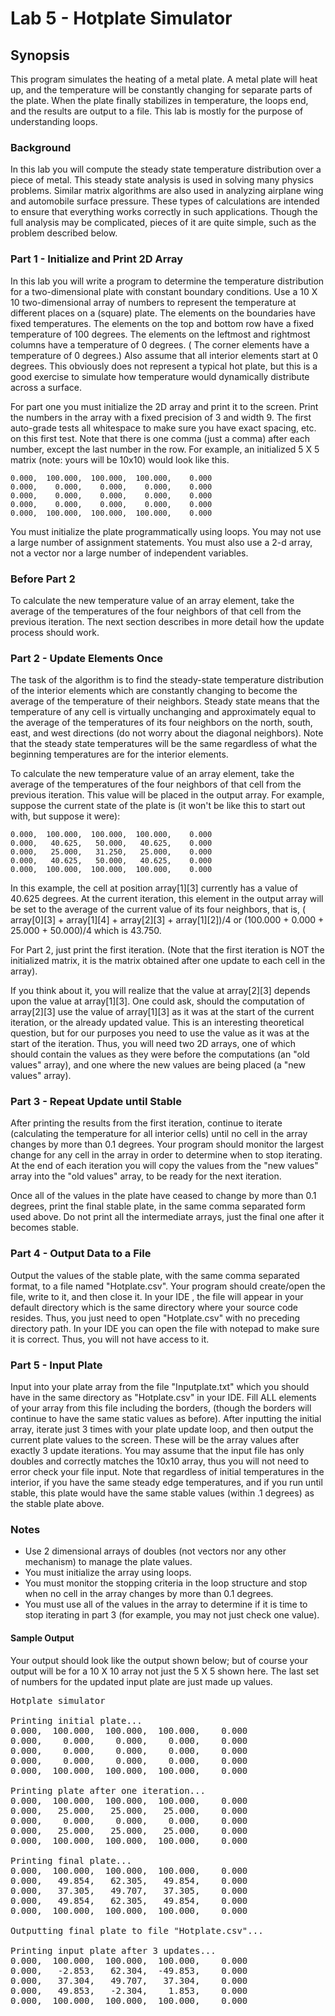 # Lab 5 - Hotplate Simulator

## Synopsis

This program simulates the heating of a metal plate. A metal plate will heat up, and the temperature will be constantly
changing for separate parts of the plate. When the plate finally stabilizes in temperature, the loops end, and the
results are output to a file. This lab is mostly for the purpose of understanding loops.

### Background

In this lab you will compute the steady state temperature distribution over a piece of metal. This steady state analysis
is used in solving many physics problems. Similar matrix algorithms are also used in analyzing airplane wing and
automobile surface pressure. These types of calculations are intended to ensure that everything works correctly in such
applications. Though the full analysis may be complicated, pieces of it are quite simple, such as the problem described
below.

### Part 1 - Initialize and Print 2D Array

In this lab you will write a program to determine the temperature distribution for a two-dimensional plate with constant
boundary conditions. Use a 10 X 10 two-dimensional array of numbers to represent the temperature at different places on
a (square) plate. The elements on the boundaries have fixed temperatures. The elements on the top and bottom row have a
fixed temperature of 100 degrees. The elements on the leftmost and rightmost columns have a temperature of 0 degrees. (
The corner elements have a temperature of 0 degrees.) Also assume that all interior elements start at 0 degrees. This
obviously does not represent a typical hot plate, but this is a good exercise to simulate how temperature would
dynamically distribute across a surface.

For part one you must initialize the 2D array and print it to the screen. Print the numbers in the array with a fixed
precision of 3 and width 9. The first auto-grade tests all whitespace to make sure you have exact spacing, etc. on this
first test. Note that there is one comma (just a comma) after each number, except the last number in the row. For
example, an initialized 5 X 5 matrix (note: yours will be 10x10) would look like this.

    0.000,  100.000,  100.000,  100.000,    0.000
    0.000,    0.000,    0.000,    0.000,    0.000
    0.000,    0.000,    0.000,    0.000,    0.000
    0.000,    0.000,    0.000,    0.000,    0.000
    0.000,  100.000,  100.000,  100.000,    0.000

You must initialize the plate programmatically using loops. You may not use a large number of assignment statements. You
must also use a 2-d array, not a vector nor a large number of independent variables.

### Before Part 2

To calculate the new temperature value of an array element, take the average of the temperatures of the four neighbors
of that cell from the previous iteration. The next section describes in more detail how the update process should work.

### Part 2 - Update Elements Once

The task of the algorithm is to find the steady-state temperature distribution of the interior elements which are
constantly changing to become the average of the temperature of their neighbors. Steady state means that the temperature
of any cell is virtually unchanging and approximately equal to the average of the temperatures of its four neighbors on
the north, south, east, and west directions (do not worry about the diagonal neighbors). Note that the steady state
temperatures will be the same regardless of what the beginning temperatures are for the interior elements.

To calculate the new temperature value of an array element, take the average of the temperatures of the four neighbors
of that cell from the previous iteration. This value will be placed in the output array. For example, suppose the
current state of the plate is (it won't be like this to start out with, but suppose it were):

    0.000,  100.000,  100.000,  100.000,    0.000
    0.000,   40.625,   50.000,   40.625,    0.000
    0.000,   25.000,   31.250,   25.000,    0.000
    0.000,   40.625,   50.000,   40.625,    0.000
    0.000,  100.000,  100.000,  100.000,    0.000

In this example, the cell at position array[1][3] currently has a value of 40.625 degrees. At the current iteration,
this element in the output array will be set to the average of the current value of its four neighbors, that is, (
array[0][3] + array[1][4] + array[2][3] + array[1][2])/4 or (100.000 + 0.000 + 25.000 + 50.000)/4 which is 43.750.

For Part 2, just print the first iteration. (Note that the first iteration is NOT the initialized matrix, it is the
matrix obtained after one update to each cell in the array).

If you think about it, you will realize that the value at array[2][3] depends upon the value at array[1][3]. One could
ask, should the computation of array[2][3] use the value of array[1][3] as it was at the start of the current iteration,
or the already updated value. This is an interesting theoretical question, but for our purposes you need to use the
value as it was at the start of the iteration. Thus, you will need two 2D arrays, one of which should contain the values
as they were before the computations (an "old values" array), and one where the new values are being placed (a "new
values" array).

### Part 3 - Repeat Update until Stable

After printing the results from the first iteration, continue to iterate (calculating the temperature for all interior
cells) until no cell in the array changes by more than 0.1 degrees. Your program should monitor the largest change for
any cell in the array in order to determine when to stop iterating. At the end of each iteration you will copy the
values from the "new values" array into the "old values" array, to be ready for the next iteration.

Once all of the values in the plate have ceased to change by more than 0.1 degrees, print the final stable plate, in the
same comma separated form used above. Do not print all the intermediate arrays, just the final one after it becomes
stable.

### Part 4 - Output Data to a File

Output the values of the stable plate, with the same comma separated format, to a file named "Hotplate.csv". Your
program should create/open the file, write to it, and then close it. In your IDE , the file will appear in your default
directory which is the same directory where your source code resides. Thus, you just need to open "Hotplate.csv" with no
preceding directory path. In your IDE you can open the file with notepad to make sure it is correct. Thus, you will not
have access to it.

### Part 5 - Input Plate

Input into your plate array from the file "Inputplate.txt" which you should have in the same directory as "Hotplate.csv"
in your IDE. Fill ALL elements of your array from this file including the borders, (though the borders will continue to
have the same static values as before). After inputting the initial array, iterate just 3 times with your plate update
loop, and then output the current plate values to the screen. These will be the array values after exactly 3 update
iterations. You may assume that the input file has only doubles and correctly matches the 10x10 array, thus you will not
need to error check your file input. Note that regardless of initial temperatures in the interior, if you have the same
steady edge temperatures, and if you run until stable, this plate would have the same stable values (within .1 degrees)
as the stable plate above.

### Notes

* Use 2 dimensional arrays of doubles (not vectors nor any other mechanism) to manage the plate values.
* You must initialize the array using loops.
* You must monitor the stopping criteria in the loop structure and stop when no cell in the array changes by more than
  0.1 degrees.
* You must use all of the values in the array to determine if it is time to stop iterating in part 3 (for example, you
  may not just check one value).

#### Sample Output

Your output should look like the output shown below; but of course your output will be for a 10 X 10 array not just the
5 X 5 shown here. The last set of numbers for the updated input plate are just made up values.
<pre>
Hotplate simulator

Printing initial plate...
0.000,  100.000,  100.000,  100.000,    0.000
0.000,    0.000,    0.000,    0.000,    0.000
0.000,    0.000,    0.000,    0.000,    0.000
0.000,    0.000,    0.000,    0.000,    0.000
0.000,  100.000,  100.000,  100.000,    0.000

Printing plate after one iteration...
0.000,  100.000,  100.000,  100.000,    0.000
0.000,   25.000,   25.000,   25.000,    0.000
0.000,    0.000,    0.000,    0.000,    0.000
0.000,   25.000,   25.000,   25.000,    0.000
0.000,  100.000,  100.000,  100.000,    0.000

Printing final plate...
0.000,  100.000,  100.000,  100.000,    0.000
0.000,   49.854,   62.305,   49.854,    0.000
0.000,   37.305,   49.707,   37.305,    0.000
0.000,   49.854,   62.305,   49.854,    0.000
0.000,  100.000,  100.000,  100.000,    0.000

Outputting final plate to file "Hotplate.csv"...

Printing input plate after 3 updates...
0.000,  100.000,  100.000,  100.000,    0.000
0.000,   -2.853,   62.304,  -49.853,    0.000
0.000,   37.304,   49.707,   37.304,    0.000
0.000,   49.853,   -2.304,    1.853,    0.000
0.000,  100.000,  100.000,  100.000,    0.000
</pre>